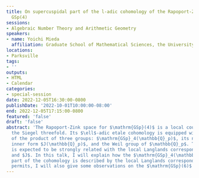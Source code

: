```yaml
---
title: On supercuspidal part of the l-adic cohomology of the Rapoport-Zink space for
  GSp(4)
sessions:
- Algebraic Number Theory and Arithmetic Geometry
speakers:
- name: Yoichi Mieda
  affiliation: Graduate School of Mathematical Sciences, the University of Tokyo
locations:
- Parksville
tags:
- ''
outputs:
- HTML
- Calendar
categories:
- special-session
date: 2022-12-05T16:30:00-0800
publishDate: '2022-10-01T10:00:00-08:00'
end: 2022-12-05T17:15:00-0800
featured: 'false'
draft: 'false'
abstract: 'The Rapoport-Zink space for $\mathrm{GSp}(4)$ is a local counterpart of
  the Siegel threefold. Its $\ell$-adic etale cohomology is equipped with an action
  of the product of three groups: $\mathrm{GSp}_4(\mathbb{Q}_p)$, its non-trivial
  inner form $J(\mathbb{Q}_p)$, and the Weil group of $\mathbb{Q}_p$. This action
  is expected to be strongly related with the local Langlands correspondence for $\mathrm{GSp}_4$
  and $J$. In this talk, I will explain how the $\mathrm{GSp}_4(\mathbb{Q}_p)$-supercuspidal
  part of the cohomology is described by the local Langlands correspondence. If time
  permits, I will also give some observations on the $\mathrm{GSp}(6)$ case.'
---
```

